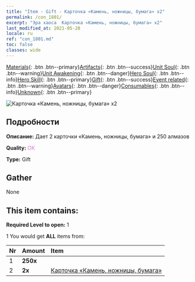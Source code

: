 ```yaml
---
title: "Item - Gift - Карточка «Камень, ножницы, бумага» х2"
permalink: /con_1801/
excerpt: "Эра хаоса  Карточка «Камень, ножницы, бумага» х2"
last_modified_at: 2021-05-28
locale: ru
ref: "con_1801.md"
toc: false
classes: wide
---
```

 [Materials](/ItemsRU/){: .btn .btn--primary}[Artifacts](/ItemsRU/Artifacts/){: .btn .btn--success}[Unit Soul](/ItemsRU/UnitSoul/){: .btn .btn--warning}[Unit Awakening](/ItemsRU/UnitAwakening/){: .btn .btn--danger}[Hero Soul](/ItemsRU/HeroSoul/){: .btn .btn--info}[Hero Skill](/ItemsRU/HeroSkill/){: .btn .btn--primary}[Gift](/ItemsRU/Gift/){: .btn .btn--success}[Event related](/ItemsRU/Events/){: .btn .btn--warning}[Avatars](/ItemsRU/Avatars/){: .btn .btn--danger}[Consumables](/ItemsRU/Consumables/){: .btn .btn--info}[Unknown](/ItemsRU/Unknown/){: .btn .btn--primary}

 ![Карточка «Камень, ножницы, бумага» х2](/images/t/i_907422.png)

## Подробности
 **Описание:** Дает 2 карточки «Камень, ножницы, бумага» и 250 алмазов

 **Quality:** <span style="color: #DA70D6">OK</span>

 **Type:** Gift

## Gather

  None

## This item contains:

 **Required Level to open:** 1

 1 You would get **ALL** items  from:

  | Nr | Amount |     Item    |
  |:---|:-------|:------------|
  | 1 |  **250x** | <i class="fas fa-gem"/> |  | 
  | 2 |  **2x** | [Карточка «Камень, ножницы, бумага»](/ItemsRU/con_547/) |  | 
